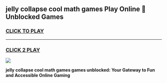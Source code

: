 
## jelly collapse cool math games Play Online 👋 Unblocked Games
<h3>
<a href="https://news.freeplayer.one?title=jelly_collapse_cool_math_games&ref=17CMG">CLICK TO PLAY</a></h3>
<hr>

<h3>
<a href="https://news.freeplayer.one?title=jelly_collapse_cool_math_games&ref=17CMG">CLICK 2 PLAY</a>
  
</h3>

<a href="https://news.freeplayer.one?title=jelly_collapse_cool_math_games&ref=17CMG/"><img src="https://clearcache.store/games.png"></a>


**jelly collapse cool math games games unblocked: Your Gateway to Fun and Accessible Online Gaming**
